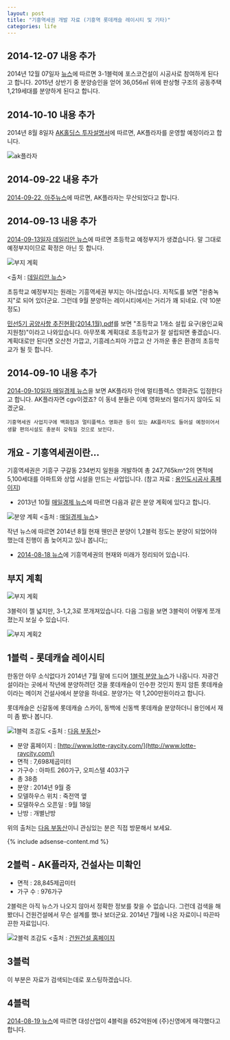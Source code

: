```yaml
---
layout: post
title: "기흥역세권 개발 자료 (기흥역 롯데캐슬 레이시티 및 기타)"
categories: life
---
```


## 2014-12-07 내용 추가

2014년 12월 07일자 [뉴스][13]에 따르면 3-1블럭에 포스코건설이 시공사로 참여하게 된다고 합니다. 2015년 상반기 중 분양승인을 얻어 36,056㎡ 위에 판상형 구조의 공동주택 1,219세대를 분양하게 된다고 합니다.

## 2014-10-10 내용 추가

2014년 8월 8일자 [AK홀딩스 투자설명서][12]에 따르면, AK플라자를 운영할 예정이라고 합니다.

![ak플라자](/images/posts/life/giheung-stat/ak-holdings.png)

## 2014-09-22 내용 추가

[2014-09-22, 아주뉴스][11]에 따르면, AK플라자는 무산되었다고 합니다.

## 2014-09-13 내용 추가

[2014-09-13일자 데일리안 뉴스][8]에 따르면 초등학교 예정부지가 생겼습니다. 말 그대로 예정부지이므로 확정은 아닌 듯 합니다.

![부지 계획](/images/posts/life/giheung-stat/elementary-school.jpg)

<출처 : [데일리안 뉴스][8]>

초등학교 예정부지는 원래는 기흥역세권 부지는 아니었습니다. 지적도를 보면 "완충녹지"로 되어 있더군요. 그런데 9월 분양하는 레이시티에서는 거리가 꽤 되네요. (약 10분 정도)

[민선5기 공양사항 추진현황(2014.1월).pdf][9]를 보면 "초등학교 1개소 설립 요구(용인교육지원청)"이라고 나와있습니다. 아무쪼록 계획대로 초등학교가 잘 설립되면 좋겠습니다. 계획대로만 된다면 오산천 가깝고, 기흥레스피아 가깝고 산 가까운 좋은 환경의 초등학교가 될 듯 합니다.

## 2014-09-10 내용 추가

[2014-09-10일자 매일경제 뉴스][10]을 보면 AK플라자 안에 멀티플렉스 영화관도 입점한다고 합니다. AK플라자면 cgv이겠죠? 이 동네 분들은 이제 영화보러 멀리가지 않아도 되겠군요.

    기흥역세권 사업지구에 백화점과 멀티플렉스 영화관 등이 있는 AK플라자도 들어설 예정이어서 생활 편의시설도 충분히 갖춰질 것으로 보인다.

## 개요 - 기흥역세권이란...

기흥역세권은 기흥구 구갈동 234번지 일원을 개발하여 총 247,765km^2의 면적에 5,100세대를 아파트와 상업 시설을 만드는 사업입니다. (참고 자료 : [용인도시공사 홈페이지][1])

- 2013년 10월 [매일경제 뉴스][2]에 따르면 다음과 같은 분양 계획에 있다고 합니다.

![분양 계획](/images/posts/life/giheung-stat/bunyang-plan.jpg)
<출처 : [매일경제 뉴스][2]>

작년 뉴스에 따르면 2014년 8월 현재 웬만큰 분양이 1,2블럭 정도는 분양이 되었어야 했는데 진행이 좀 늦어지고 있나 봅니다;;

- [2014-08-18 뉴스][7]에 기흥역세권의 현재와 미래가 정리되어 있습니다.

## 부지 계획

![부지 계획](/images/posts/life/giheung-stat/land-block.png)

3블럭이 젤 넓지만, 3-1,2,3로 쪼개져있습니다. 다음 그림을 보면 3블럭이 어떻게 쪼개졌는지 보실 수 있습니다.

![부지 계획2](/images/posts/life/giheung-stat/land-block2.jpg)

## 1블럭 - 롯데캐슬 레이시티

한동안 아무 소식없다가 2014년 7월 말에 드디어 [1블럭 분양 뉴스][3]가 나옵니다.
자광건설이라는 곳에서 작년에 분양하려던 것을 롯데캐슬이 인수한 것인지 뭔지 암튼 롯데캐슬이라는 메이저 건설사에서 분양을 하네요. 분양가는 약 1,200만원이라고 합니다.

롯데캐슬은 신갈동에 롯데캐슬 스카이, 동백에 신동백 롯데캐슬 분양하더니 용인에서 재미 좀 봤나 봅니다.

![1블럭 조감도](/images/posts/life/giheung-stat/1block-jogamdo.jpg)
<출처 : [다음 부동산][4]>

- 분양 홈페이지 : [http://www.lotte-raycity.com/](http://www.lotte-raycity.com/)
- 면적 : 7,698제곱미터
- 가구수 : 아파트 260가구, 오피스텔 403가구
- 총 38층
- 분양 : 2014년 9월 중
- 모델하우스 위치 : 죽전역 옆
- 모델하우스 오픈일 : 9월 18일
- 난방 : 개별난방

위의 출처는 [다음 부동산][4]이니 관심있는 분은 직접 방문해서 보세요.

{% include adsense-content.md %}

## 2블럭 - AK플라자, 건설사는 미확인

- 면적 : 28,845제곱미터
- 가구 수 : 976가구

2블럭은 아직 뉴스가 나오지 않아서 정확한 정보를 찾을 수 없습니다. 그런데 검색을 해 봤더니 건원건설에서 무슨 설계를 했나 보더군요. 2014년 7월에 나온 자료이니 따끈따끈한 자료입니다.

![2블럭 조감도](/images/posts/life/giheung-stat/2block-kunwon.jpg)
<출처 : [건원건설 홈페이지][5]


## 3블럭

이 부분은 자료가 검색되는데로 포스팅하겠습니다.

## 4블럭

[2014-08-19 뉴스][6]에 따르면 대성산업이 4블럭을 652억원에 (주)신영에게 매각했다고 합니다.

[1]: https://www.yonginlc.or.kr/business/city.do?sub=4_1
[2]: http://news.naver.com/main/read.nhn?mode=LSD&mid=sec&sid1=101&oid=009&aid=0003045281
[3]: http://news.naver.com/main/read.nhn?mode=LSD&mid=sec&oid=009&aid=0003266209&sid1=001
[4]: http://bunyang.realestate.daum.net/detail.php?viewType=Detail&build_dtl_cd=6005333&supp_cd=9006015
[5]: http://kunwon.com/board/perform.read.php?BBS_GUBUN=1&kind=2&SC_field1=&SC_field2=&SC_word=&page=1&BBS_IDX=395
[6]: http://www.nspna.com/news/?mode=view&newsid=97774
[7]: http://news.naver.com/main/read.nhn?mode=LSD&mid=sec&sid1=101&oid=015&aid=0003140443
[8]: http://news.naver.com/main/read.nhn?mode=LSD&mid=sec&sid1=101&oid=119&aid=0002039737
[9]: http://mayor.yongin.go.kr/down/%EB%AF%BC%EC%84%A05%EA%B8%B0_%EA%B3%B5%EC%95%BD%EC%82%AC%ED%95%AD_%EC%B6%94%EC%A7%84%ED%98%84%ED%99%A9(2014.1%EC%9B%94).pdf
[10]: http://news.naver.com/main/read.nhn?mode=LSD&mid=sec&sid1=101&oid=009&aid=0003299396
[11]: http://www.ajunews.com/view/20140922152939327
[12]: http://dart.fss.or.kr/dsaf001/main.do?rcpNo=20140808000079
[13]: http://news.naver.com/main/read.nhn?mode=LSD&mid=sec&sid1=101&oid=215&aid=0000223036
